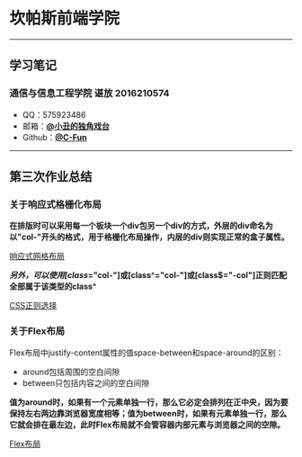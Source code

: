 # 坎帕斯前端学院 
***
## 学习笔记
### 通信与信息工程学院  谌放  2016210574

* QQ：575923486 
* 邮箱：[**@小丑的独角戏台**](https://mail.qq.com/cgi-bin/frame_html?sid=3cMc4wafMGNvDix1&r=db865c2e4d244aa94e56a0ca229d3f9c)
* Github：[**@C-Fun**](https://github.com/C-Fun)
***
## 第三次作业总结

### 关于响应式格栅化布局

**在排版时可以采用每一个板块一个div包另一个div的方式，外层的div命名为以"col-"开头的格式，用于格栅化布局操作，内层的div则实现正常的盒子属性。**

[响应式网格布局](第三次学习笔记--响应式网格布局.md)

***另外，可以使用[class*="col-"]或[class^="col-"]或[class$="-col"]正则匹配全部属于该类型的class***

[CSS正则选择](CSS正则选择.md)

### 关于Flex布局

Flex布局中justify-content属性的值space-between和space-around的区别：

* around包括周围的空白间隙
* between只包括内容之间的空白间隙

**值为around时，如果有一个元素单独一行，那么它必定会排列在正中央，因为要保持左右两边靠浏览器宽度相等；值为between时，如果有元素单独一行，那么它就会排在最左边，此时Flex布局就不会管容器内部元素与浏览器之间的空隙。**

[Flex布局](第三次学习笔记--Flex布局.md)
